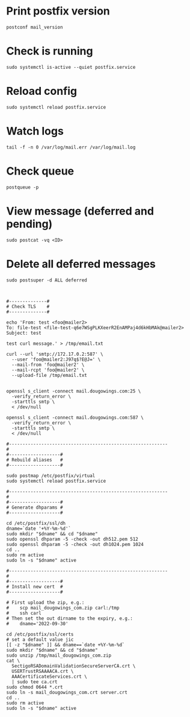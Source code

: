 # Print postfix version

`postconf mail_version`

# Check is running

`sudo systemctl is-active --quiet postfix.service`

# Reload config

`sudo systemctl reload postfix.service`

# Watch logs

`tail -f -n 0 /var/log/mail.err /var/log/mail.log`

# Check queue

`postqueue -p`

# View message (deferred and pending)

`sudo postcat -vq <ID>`
    
# Delete all deferred messages

`sudo postsuper -d ALL deferred`

```


#--------------#
# Check TLS    #
#--------------#

echo 'From: test <foo@mailer2>
To: file-test <file-test-q6e7WSgPLKXeerR2EnAMPaj4d6kHbMAk@mailer2>
Subject: test

test curl message.' > /tmp/email.txt

curl --url 'smtp://172.17.0.2:587' \
  --user 'foo@mailer2:J97q$?E@J=' \
  --mail-from 'foo@mailer2' \
  --mail-rcpt 'foo@mailer2' \
  --upload-file /tmp/email.txt


openssl s_client -connect mail.dougowings.com:25 \
  -verify_return_error \
  -starttls smtp \
  < /dev/null

openssl s_client -connect mail.dougowings.com:587 \
  -verify_return_error \
  -starttls smtp \
  < /dev/null

#-----------------------------------------------------------
#
#-------------------#
# Rebuild aliases   #
#-------------------#

sudo postmap /etc/postfix/virtual
sudo systemctl reload postfix.service

#-----------------------------------------------------------
#
#-------------------#
# Generate dhparams #
#-------------------#

cd /etc/postfix/ssl/dh
dname=`date '+%Y-%m-%d'`
sudo mkdir "$dname" && cd "$dname"
sudo openssl dhparam -5 -check -out dh512.pem 512
sudo openssl dhparam -5 -check -out dh1024.pem 1024
cd ..
sudo rm active
sudo ln -s "$dname" active

#-----------------------------------------------------------
#
#-------------------# 
# Install new cert  #
#-------------------#

# First upload the zip, e.g.:
#    scp mail_dougowings_com.zip carl:/tmp
#    ssh carl
# Then set the out dirname to the expiry, e.g.:
#    dname='2022-09-30'

cd /etc/postfix/ssl/certs
# set a default value jic
[[ -z "$dname" ]] && dname==`date +%Y-%m-%d`
sudo mkdir "$dname" && cd "$dname"
sudo unzip /tmp/mail_dougowings_com.zip
cat \
  SectigoRSADomainValidationSecureServerCA.crt \
  USERTrustRSAAAACA.crt \
  AAACertificateServices.crt \
  | sudo tee ca.crt
sudo chmod 0644 *.crt
sudo ln -s mail_dougowings_com.crt server.crt
cd ..
sudo rm active
sudo ln -s "$dname" active
```